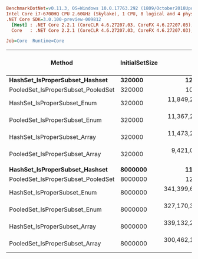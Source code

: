 ``` ini

BenchmarkDotNet=v0.11.3, OS=Windows 10.0.17763.292 (1809/October2018Update/Redstone5)
Intel Core i7-6700HQ CPU 2.60GHz (Skylake), 1 CPU, 8 logical and 4 physical cores
.NET Core SDK=3.0.100-preview-009812
  [Host] : .NET Core 2.2.1 (CoreCLR 4.6.27207.03, CoreFX 4.6.27207.03), 64bit RyuJIT
  Core   : .NET Core 2.2.1 (CoreCLR 4.6.27207.03, CoreFX 4.6.27207.03), 64bit RyuJIT

Job=Core  Runtime=Core  

```
|                             Method | InitialSetSize |              Mean |             Error |            StdDev |         Ratio |    RatioSD | Gen 0/1k Op | Gen 1/1k Op | Gen 2/1k Op | Allocated Memory/Op |
|----------------------------------- |--------------- |------------------:|------------------:|------------------:|--------------:|-----------:|------------:|------------:|------------:|--------------------:|
|     **HashSet_IsProperSubset_Hashset** |         **320000** |          **12.57 ns** |         **0.2221 ns** |         **0.1855 ns** |          **1.00** |       **0.00** |           **-** |           **-** |           **-** |                   **-** |
| PooledSet_IsProperSubset_PooledSet |         320000 |          10.39 ns |         0.0885 ns |         0.0828 ns |          0.83 |       0.01 |           - |           - |           - |                   - |
|        HashSet_IsProperSubset_Enum |         320000 |  11,849,240.78 ns |    71,552.6795 ns |    66,930.4208 ns |    941,480.91 |  16,325.06 |           - |           - |           - |             12096 B |
|      PooledSet_IsProperSubset_Enum |         320000 |  11,367,242.79 ns |    69,088.0691 ns |    57,691.6667 ns |    904,167.56 |  15,583.98 |           - |           - |           - |             12056 B |
|       HashSet_IsProperSubset_Array |         320000 |  11,473,259.53 ns |   177,272.1757 ns |   165,820.5031 ns |    913,973.76 |  14,862.29 |           - |           - |           - |             12088 B |
|     PooledSet_IsProperSubset_Array |         320000 |   9,421,017.29 ns |   106,219.4840 ns |    99,357.7713 ns |    750,642.50 |  10,442.79 |           - |           - |           - |             12016 B |
|                                    |                |                   |                   |                   |               |            |             |             |             |                     |
|     **HashSet_IsProperSubset_Hashset** |        **8000000** |          **11.87 ns** |         **0.1507 ns** |         **0.1410 ns** |          **1.00** |       **0.00** |           **-** |           **-** |           **-** |                   **-** |
| PooledSet_IsProperSubset_PooledSet |        8000000 |          12.03 ns |         0.0719 ns |         0.0673 ns |          1.01 |       0.01 |           - |           - |           - |                   - |
|        HashSet_IsProperSubset_Enum |        8000000 | 341,399,666.67 ns | 3,748,762.2356 ns | 3,506,594.5211 ns | 28,769,876.70 | 433,572.14 |           - |           - |           - |             12608 B |
|      PooledSet_IsProperSubset_Enum |        8000000 | 327,170,392.31 ns | 1,373,228.6802 ns | 1,146,708.1418 ns | 27,618,313.84 | 343,950.96 |           - |           - |           - |             12568 B |
|       HashSet_IsProperSubset_Array |        8000000 | 339,132,233.33 ns | 3,376,787.6755 ns | 3,158,649.2867 ns | 28,579,149.21 | 437,452.84 |           - |           - |           - |             12600 B |
|     PooledSet_IsProperSubset_Array |        8000000 | 300,462,191.67 ns | 3,193,699.6432 ns | 2,493,430.6088 ns | 25,411,899.67 | 199,564.02 |           - |           - |           - |             12528 B |
